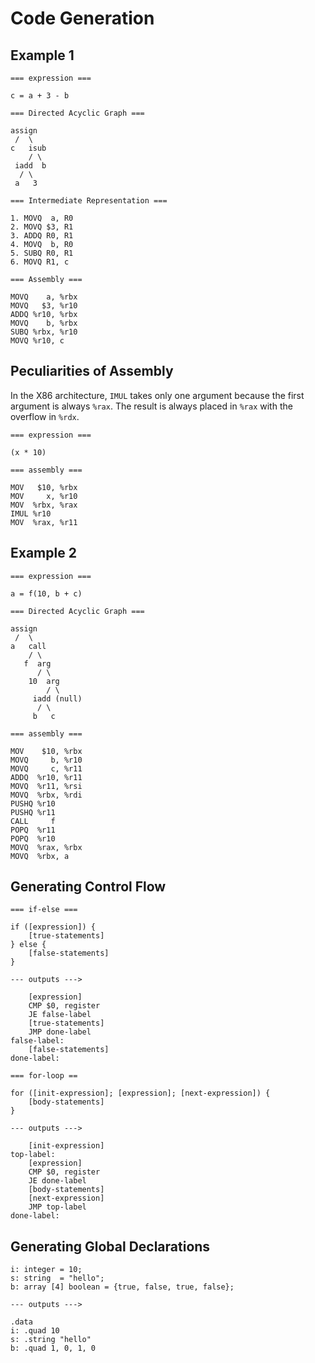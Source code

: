 # Code Generation

## Example 1

```
=== expression ===

c = a + 3 - b

=== Directed Acyclic Graph ===

assign
 /  \
c   isub
    / \
 iadd  b
  / \
 a   3

=== Intermediate Representation ===

1. MOVQ  a, R0
2. MOVQ $3, R1
3. ADDQ R0, R1
4. MOVQ  b, R0
5. SUBQ R0, R1
6. MOVQ R1, c

=== Assembly ===

MOVQ    a, %rbx
MOVQ   $3, %r10
ADDQ %r10, %rbx
MOVQ    b, %rbx
SUBQ %rbx, %r10
MOVQ %r10, c
```

## Peculiarities of Assembly

In the X86 architecture, `IMUL` takes only one argument because the first argument is
always `%rax`. The result is always placed in `%rax` with the overflow in `%rdx`.

```
=== expression ===

(x * 10)

=== assembly ===

MOV   $10, %rbx
MOV     x, %r10
MOV  %rbx, %rax
IMUL %r10
MOV  %rax, %r11
```

## Example 2

```
=== expression ===

a = f(10, b + c)

=== Directed Acyclic Graph ===

assign
 /  \
a   call
    / \
   f  arg
      / \
    10  arg
        / \
     iadd (null)
      / \
     b   c

=== assembly ===

MOV    $10, %rbx
MOVQ     b, %r10
MOVQ     c, %r11
ADDQ  %r10, %r11
MOVQ  %r11, %rsi
MOVQ  %rbx, %rdi
PUSHQ %r10
PUSHQ %r11
CALL     f
POPQ  %r11
POPQ  %r10
MOVQ  %rax, %rbx
MOVQ  %rbx, a
```

## Generating Control Flow

```
=== if-else ===

if ([expression]) {
    [true-statements]
} else {
    [false-statements]
}

--- outputs --->

    [expression]
    CMP $0, register
    JE false-label
    [true-statements]
    JMP done-label
false-label:
    [false-statements]
done-label:

=== for-loop ==

for ([init-expression]; [expression]; [next-expression]) {
    [body-statements]
}

--- outputs --->

    [init-expression]
top-label:
    [expression]
    CMP $0, register
    JE done-label
    [body-statements]
    [next-expression]
    JMP top-label
done-label:
```

## Generating Global Declarations

```
i: integer = 10;
s: string  = "hello";
b: array [4] boolean = {true, false, true, false};

--- outputs --->

.data
i: .quad 10
s: .string "hello"
b: .quad 1, 0, 1, 0
```
